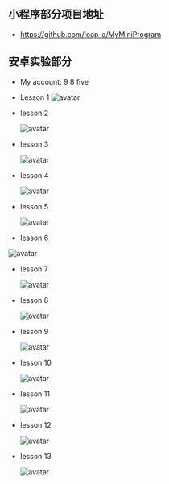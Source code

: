 ## 小程序部分项目地址

- https://github.com/loap-a/MyMiniProgram

## 安卓实验部分 ## 

- My account: 9 8 five

- Lesson 1
 ![avatar](./img/lesson11.png)

- lesson 2

  ![avatar](./img/lesson2.png)

- lesson 3

  ![avatar](./img/lesson3.png)

- lesson 4

  ![avatar](./img/lesson4.png)

- lesson 5

  ![avatar](./lab02/lesson5.png)

- lesson 6

![avatar](./lab03/lesson6.png)

- lesson 7

  ![avatar](./lab04/lesson7.png)

- lesson 8

  ![avatar](./lab05/lesson8.png)

- lesson 9

  ![avatar](./lab06/lesson9.png)

- lesson 10

  ![avatar](./lab07/lesson10.png)

- lesson 11

  ![avatar](./lab08/lesson11.png)

- lesson 12

  ![avatar](./lab09/lesson12.png)

- lesson 13

  ![avatar](./lab10/lesson13.png)
